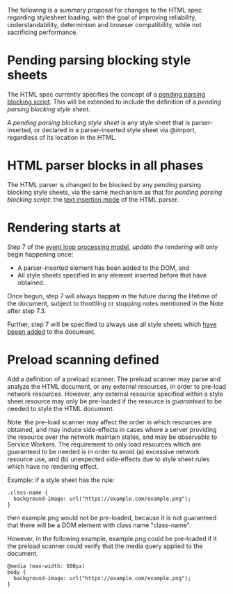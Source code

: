 The following is a summary proposal for changes to the HTML spec regarding stylesheet loading, with the goal of improving reliability, understandability, determinism and browser compatibility, while not sacrificing performance.

# Pending parsing blocking style sheets

The HTML spec currently specifies the concept of a [pending parsing blocking script](https://html.spec.whatwg.org/multipage/scripting.html#pending-parsing-blocking-script). This
will be extended to include the definition of a _pending parsing blocking
style sheet_.

A _pending parsing blocking style sheet_ is any style sheet that is parser-inserted, or declared in a parser-inserted style sheet via @import, regardless of its location in the HTML.

# HTML parser blocks in all phases

The HTML parser is changed to be blocked by any pending parsing blocking style sheets, via the same mechanism as that for _pending parsing blocking script_: the [text insertion mode](https://html.spec.whatwg.org/#parsing-main-incdata:pending-parsing-blocking-script) of the HTML parser.

# Rendering starts at <body>

Step 7 of the [event loop processing model](https://html.spec.whatwg.org/multipage/webappapis.html#event-loop-processing-model), _update the rendering_
will only begin happening once:
* A parser-inserted <body> element has been added to the DOM, and
* All style sheets specified in any <head> element inserted before that <body>
have obtained.

Once begun, step 7 will always happen in the future during the lifetime
of the document, subject to throttling or stopping notes mentioned in the Note
after step 7.3.

Further, step 7 will be specified to always use all style sheets
which [have beeen added](https://drafts.csswg.org/cssom/#add-a-css-style-sheet) to the document.

# Preload scanning defined

Add a definition of a preload scanner. The preload scanner may parse and
analyze the HTML document, or any external resources, in order to pre-load
network resources. However, any external resource specified within a style
sheet resource may only be pre-loaded if the resource is *guaranteed* to be needed to style the HTML document.

Note: the pre-load scanner may affect the order in which resources are obtained, and may induce side-effects in cases where a server providing the resource over the network maintain states, and may be observable to Service Workers. The requirement to only load resources which are guaranteed to be needed is in order to avoid (a) excessive network resource use, and (b) unexpected side-effects due to style sheet rules which have no rendering effect.

Example: if a style sheet has the rule:

```
.class-name {
  background-image: url("https://example.com/example.png");
}
```

then example.png would not be pre-loaded, because it is not guaranteed that
there will be a DOM element with class name "class-name".

However, in the following example, example.png could be pre-loaded if it the preload scanner could verify that the media query applied to the document.

```
@media (max-width: 600px)
body {
  background-image: url("https://example.com/example.png");
}
```